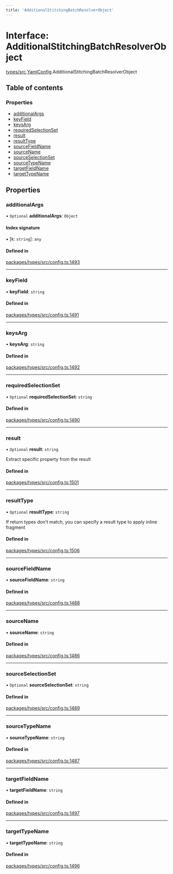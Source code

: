 ```yaml
---
title: 'AdditionalStitchingBatchResolverObject'
---
```


# Interface: AdditionalStitchingBatchResolverObject

[types/src](../modules/types_src).[YamlConfig](../modules/types_src.YamlConfig).AdditionalStitchingBatchResolverObject

## Table of contents

### Properties

- [additionalArgs](types_src.YamlConfig.AdditionalStitchingBatchResolverObject#additionalargs)
- [keyField](types_src.YamlConfig.AdditionalStitchingBatchResolverObject#keyfield)
- [keysArg](types_src.YamlConfig.AdditionalStitchingBatchResolverObject#keysarg)
- [requiredSelectionSet](types_src.YamlConfig.AdditionalStitchingBatchResolverObject#requiredselectionset)
- [result](types_src.YamlConfig.AdditionalStitchingBatchResolverObject#result)
- [resultType](types_src.YamlConfig.AdditionalStitchingBatchResolverObject#resulttype)
- [sourceFieldName](types_src.YamlConfig.AdditionalStitchingBatchResolverObject#sourcefieldname)
- [sourceName](types_src.YamlConfig.AdditionalStitchingBatchResolverObject#sourcename)
- [sourceSelectionSet](types_src.YamlConfig.AdditionalStitchingBatchResolverObject#sourceselectionset)
- [sourceTypeName](types_src.YamlConfig.AdditionalStitchingBatchResolverObject#sourcetypename)
- [targetFieldName](types_src.YamlConfig.AdditionalStitchingBatchResolverObject#targetfieldname)
- [targetTypeName](types_src.YamlConfig.AdditionalStitchingBatchResolverObject#targettypename)

## Properties

### additionalArgs

• `Optional` **additionalArgs**: `Object`

#### Index signature

▪ [k: `string`]: `any`

#### Defined in

[packages/types/src/config.ts:1493](https://github.com/Urigo/graphql-mesh/blob/master/packages/types/src/config.ts#L1493)

___

### keyField

• **keyField**: `string`

#### Defined in

[packages/types/src/config.ts:1491](https://github.com/Urigo/graphql-mesh/blob/master/packages/types/src/config.ts#L1491)

___

### keysArg

• **keysArg**: `string`

#### Defined in

[packages/types/src/config.ts:1492](https://github.com/Urigo/graphql-mesh/blob/master/packages/types/src/config.ts#L1492)

___

### requiredSelectionSet

• `Optional` **requiredSelectionSet**: `string`

#### Defined in

[packages/types/src/config.ts:1490](https://github.com/Urigo/graphql-mesh/blob/master/packages/types/src/config.ts#L1490)

___

### result

• `Optional` **result**: `string`

Extract specific property from the result

#### Defined in

[packages/types/src/config.ts:1501](https://github.com/Urigo/graphql-mesh/blob/master/packages/types/src/config.ts#L1501)

___

### resultType

• `Optional` **resultType**: `string`

If return types don't match,
you can specify a result type to apply inline fragment

#### Defined in

[packages/types/src/config.ts:1506](https://github.com/Urigo/graphql-mesh/blob/master/packages/types/src/config.ts#L1506)

___

### sourceFieldName

• **sourceFieldName**: `string`

#### Defined in

[packages/types/src/config.ts:1488](https://github.com/Urigo/graphql-mesh/blob/master/packages/types/src/config.ts#L1488)

___

### sourceName

• **sourceName**: `string`

#### Defined in

[packages/types/src/config.ts:1486](https://github.com/Urigo/graphql-mesh/blob/master/packages/types/src/config.ts#L1486)

___

### sourceSelectionSet

• `Optional` **sourceSelectionSet**: `string`

#### Defined in

[packages/types/src/config.ts:1489](https://github.com/Urigo/graphql-mesh/blob/master/packages/types/src/config.ts#L1489)

___

### sourceTypeName

• **sourceTypeName**: `string`

#### Defined in

[packages/types/src/config.ts:1487](https://github.com/Urigo/graphql-mesh/blob/master/packages/types/src/config.ts#L1487)

___

### targetFieldName

• **targetFieldName**: `string`

#### Defined in

[packages/types/src/config.ts:1497](https://github.com/Urigo/graphql-mesh/blob/master/packages/types/src/config.ts#L1497)

___

### targetTypeName

• **targetTypeName**: `string`

#### Defined in

[packages/types/src/config.ts:1496](https://github.com/Urigo/graphql-mesh/blob/master/packages/types/src/config.ts#L1496)
